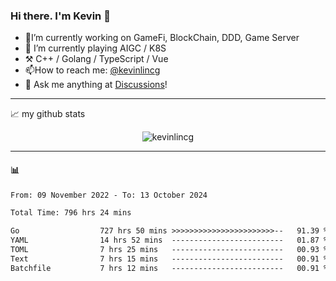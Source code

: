 ### Hi there. I'm Kevin 👋

- 🔭I’m currently working on GameFi, BlockChain, DDD, Game Server
- 🌱 I’m currently playing AIGC / K8S
-   :hammer_and_pick: C++ / Golang / TypeScript / Vue
- 📫How to reach me: [@kevinlincg](https://twitter.com/kevinlincg) 
-   :thought_balloon: Ask me anything at [Discussions](https://github.com/kevinlincg/kevinlincg/issues/new)!

---

📈 my github stats

<p align="center"> <img src="https://github-readme-stats-ouuan.vercel.app/api?username=kevinlincg&theme=dark&show_icons=true&count_private=true" alt="kevinlincg" />

---

#### :bar_chart: 

<!--START_SECTION:waka-->

```txt
From: 09 November 2022 - To: 13 October 2024

Total Time: 796 hrs 24 mins

Go                  727 hrs 50 mins >>>>>>>>>>>>>>>>>>>>>>>--   91.39 %
YAML                14 hrs 52 mins  -------------------------   01.87 %
TOML                7 hrs 25 mins   -------------------------   00.93 %
Text                7 hrs 15 mins   -------------------------   00.91 %
Batchfile           7 hrs 12 mins   -------------------------   00.91 %
```

<!--END_SECTION:waka-->
